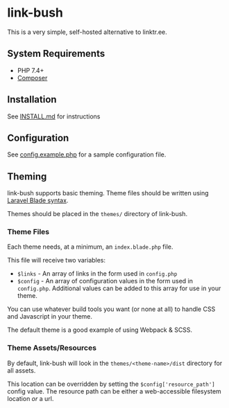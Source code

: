 # link-bush

This is a very simple, self-hosted alternative to linktr.ee.

## System Requirements

* PHP 7.4+
* [Composer](https://getcomposer.org/)

## Installation

See [INSTALL.md](INSTALL.md) for instructions

## Configuration

See [config.example.php](config.example.php) for a sample configuration file.

## Theming 

link-bush supports basic theming. Theme files should be written using [Laravel Blade syntax](https://github.com/jenssegers/blade).

Themes should be placed in the `themes/` directory of link-bush.

### Theme Files

Each theme needs, at a minimum, an `index.blade.php` file.

This file will receive two variables:

* `$links` - An array of links in the form used in `config.php`
* `$config` - An array of configuration values in the form used in `config.php`. Additional values can be added to this array for use in your theme.

You can use whatever build tools you want (or none at all) to handle CSS and Javascript in your theme.

The default theme is a good example of using Webpack & SCSS.

### Theme Assets/Resources

By default, link-bush will look in the `themes/<theme-name>/dist` directory for all assets.

This location can be overridden by setting the `$config['resource_path']` config value. The resource path can be either a web-accessible filesystem location _or_ a url.
